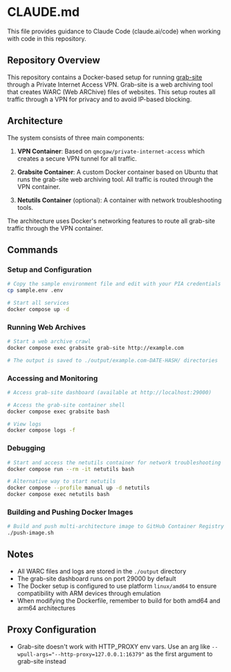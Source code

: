 # CLAUDE.md

This file provides guidance to Claude Code (claude.ai/code) when working with code in this repository.

## Repository Overview

This repository contains a Docker-based setup for running [grab-site](https://github.com/ArchiveTeam/grab-site) through a Private Internet Access VPN. Grab-site is a web archiving tool that creates WARC (Web ARChive) files of websites. This setup routes all traffic through a VPN for privacy and to avoid IP-based blocking.

## Architecture

The system consists of three main components:

1. **VPN Container**: Based on `qmcgaw/private-internet-access` which creates a secure VPN tunnel for all traffic.
   
2. **Grabsite Container**: A custom Docker container based on Ubuntu that runs the grab-site web archiving tool. All traffic is routed through the VPN container.
   
3. **Netutils Container** (optional): A container with network troubleshooting tools.

The architecture uses Docker's networking features to route all grab-site traffic through the VPN container.

## Commands

### Setup and Configuration

```bash
# Copy the sample environment file and edit with your PIA credentials
cp sample.env .env

# Start all services
docker compose up -d
```

### Running Web Archives

```bash
# Start a web archive crawl
docker compose exec grabsite grab-site http://example.com

# The output is saved to ./output/example.com-DATE-HASH/ directories
```

### Accessing and Monitoring

```bash
# Access grab-site dashboard (available at http://localhost:29000)

# Access the grab-site container shell
docker compose exec grabsite bash

# View logs
docker compose logs -f
```

### Debugging

```bash
# Start and access the netutils container for network troubleshooting
docker compose run --rm -it netutils bash

# Alternative way to start netutils
docker compose --profile manual up -d netutils
docker compose exec netutils bash
```

### Building and Pushing Docker Images

```bash
# Build and push multi-architecture image to GitHub Container Registry
./push-image.sh
```

## Notes

- All WARC files and logs are stored in the `./output` directory
- The grab-site dashboard runs on port 29000 by default
- The Docker setup is configured to use platform `linux/amd64` to ensure compatibility with ARM devices through emulation
- When modifying the Dockerfile, remember to build for both amd64 and arm64 architectures

## Proxy Configuration

- Grab-site doesn't work with HTTP_PROXY env vars. Use an arg like `--wpull-args="--http-proxy=127.0.0.1:16379"` as the first argument to grab-site instead
